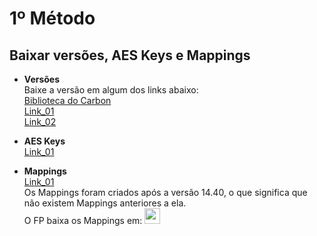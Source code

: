 # 1º Método

## **Baixar versões, AES Keys e Mappings** </br>

* **Versões** </br>
  Baixe a versão em algum dos links abaixo: </br>
  [Biblioteca do Carbon](https://builds.cbn.lol/builds) </br>
  [Link\_01](https://github.com/llamaqwerty/fortnite-builds-archive) </br>
  [Link\_02](https://github.com/ByZNexus/Fortnite-Versions?tab=readme-ov-file) </br>

* **AES Keys** </br>
  [Link\_01](https://github.com/dippyshere/fortnite-aes-archive/blob/master/archive/readme.md) </br>

* **Mappings** </br>
  [Link\_01](https://github.com/TheNaeem/Unreal-Mappings-Archive/tree/main/Fortnite) </br>
  Os Mappings foram criados após a versão 14.40, o que significa que não existem Mappings anteriores a ela. </br>
  O FP baixa os Mappings em: <img width="25" height="25" alt="config" src="https://github.com/user-attachments/assets/2e2e8b73-1df9-4488-805a-cc7d1254b59e" /> </br>
